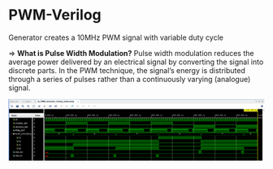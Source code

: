 # PWM-Verilog
Generator creates a 10MHz PWM signal with variable duty cycle

=>	**What is Pulse Width Modulation?** 
Pulse width modulation reduces the average power delivered by an electrical signal by converting the signal into discrete parts. In the PWM technique, the signal’s energy is distributed through a series of pulses rather than a continuously varying (analogue) signal.

![image alt](https://github.com/Ectech486/PWM-Verilog/blob/6d3343ff7f07d63840af990bc039990852ebefcd/pwm_waveout.png)
